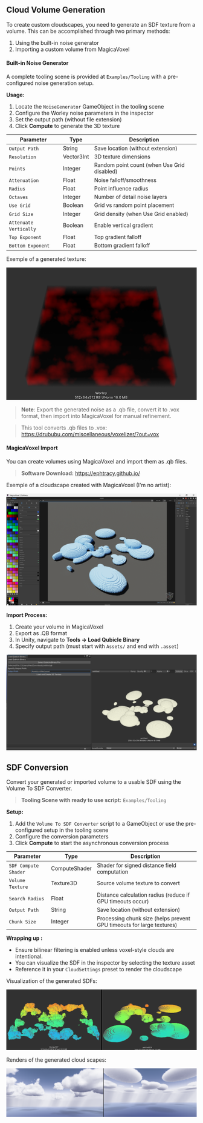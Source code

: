 ## Cloud Volume Generation

To create custom cloudscapes, you need to generate an SDF texture from a volume. This can be accomplished through two primary methods:
1. Using the built-in noise generator
2. Importing a custom volume from MagicaVoxel
#### Built-in Noise Generator
A complete tooling scene is provided at `Examples/Tooling` with a pre-configured noise generation setup.

**Usage:**
1. Locate the `NoiseGenerator` GameObject in the tooling scene
2. Configure the Worley noise parameters in the inspector
3. Set the output path (without file extension)
4. Click **Compute** to generate the 3D texture

| Parameter              | Type       | Description                                 |
| ---------------------- | ---------- | ------------------------------------------- |
| `Output Path`          | String     | Save location (without extension)           |
| `Resolution`           | Vector3Int | 3D texture dimensions                       |
| `Points`               | Integer    | Random point count (when Use Grid disabled) |
| `Attenuation`          | Float      | Noise falloff/smoothness                    |
| `Radius`               | Float      | Point influence radius                      |
| `Octaves`              | Integer    | Number of detail noise layers               |
| `Use Grid`             | Boolean    | Grid vs random point placement              |
| `Grid Size`            | Integer    | Grid density (when Use Grid enabled)        |
| `Attenuate Vertically` | Boolean    | Enable vertical gradient                    |
| `Top Exponent`         | Float      | Top gradient falloff                        |
| `Bottom Exponent`      | Float      | Bottom gradient falloff                     |
Exemple of a generated texture:

![Cloudscape generated with 3D Worley noise](Images/WorleyNoise.png)

>**Note**: Export the generated noise as a .qb file, convert it to .vox format, then import into MagicaVoxel for manual refinement. 

>This tool converts .qb files to .vox: https://drububu.com/miscellaneous/voxelizer/?out=vox
#### MagicaVoxel Import

You can create volumes using MagicaVoxel and import them as .qb files.

> **Software Download:** https://ephtracy.github.io/

Exemple of a cloudscape created with MagicaVoxel (I'm no artist): 

![MagicaVoxel interface](Images/MagicaVoxel.png)

**Import Process:**
1. Create your volume in MagicaVoxel
2. Export as .QB format
3. In Unity, navigate to **Tools → Load Qubicle Binary**
4. Specify output path (must start with `Assets/` and end with `.asset`)

![Successfully imported volume](Images/ImportedQB.png)

## SDF Conversion

Convert your generated or imported volume to a usable SDF using the Volume To SDF Converter.

> **Tooling Scene with ready to use script:** `Examples/Tooling`

**Setup:**
1. Add the ``Volume To SDF Converter`` script to a GameObject or use the pre-configured setup in the tooling scene
2. Configure the conversion parameters
3. Click **Compute** to start the asynchronous conversion process

| Parameter            | Type          | Description                                                           |
| -------------------- | ------------- | --------------------------------------------------------------------- |
| `SDF Compute Shader` | ComputeShader | Shader for signed distance field computation                          |
| `Volume Texture`     | Texture3D     | Source volume texture to convert                                      |
| `Search Radius`      | Float         | Distance calculation radius (reduce if GPU timeouts occur)            |
| `Output Path`        | String        | Save location (without extension)                                     |
| `Chunk Size`         | Integer       | Processing chunk size (helps prevent GPU timeouts for large textures) |

**Wrapping up :**
- Ensure bilinear filtering is enabled unless voxel-style clouds are intentional.
- You can visualize the SDF in the inspector by selecting the texture asset
- Reference it in your ``CloudSettings`` preset to render the cloudscape

Visualization of the generated SDFs:

![SDF visualization in inspector](Images/SDFs.png)

Renders of the generated cloud scapes:

![Final rendered cloudscape](Images/Rendered%20SDFs.png)